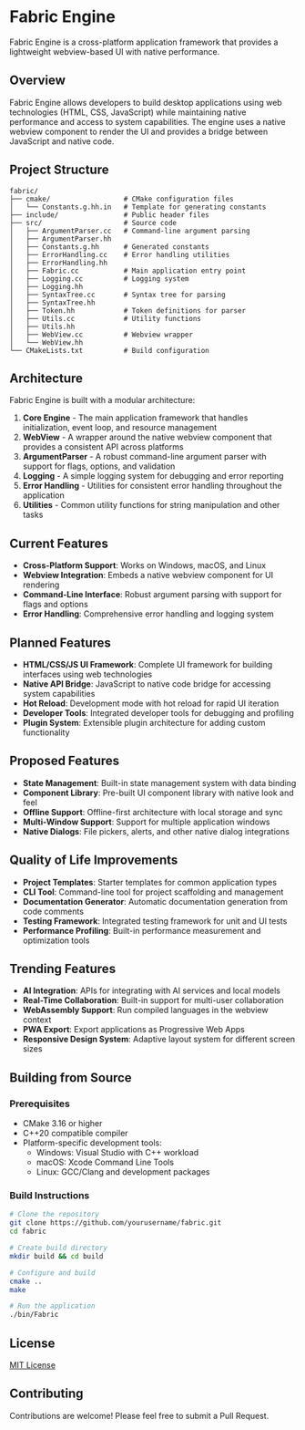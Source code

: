 # Fabric Engine

Fabric Engine is a cross-platform application framework that provides a lightweight webview-based UI with native performance.

## Overview

Fabric Engine allows developers to build desktop applications using web technologies (HTML, CSS, JavaScript) while maintaining native performance and access to system capabilities. The engine uses a native webview component to render the UI and provides a bridge between JavaScript and native code.

## Project Structure

```
fabric/
├── cmake/                  # CMake configuration files
│   └── Constants.g.hh.in   # Template for generating constants
├── include/                # Public header files
├── src/                    # Source code
│   ├── ArgumentParser.cc   # Command-line argument parsing
│   ├── ArgumentParser.hh
│   ├── Constants.g.hh      # Generated constants
│   ├── ErrorHandling.cc    # Error handling utilities
│   ├── ErrorHandling.hh
│   ├── Fabric.cc           # Main application entry point
│   ├── Logging.cc          # Logging system
│   ├── Logging.hh
│   ├── SyntaxTree.cc       # Syntax tree for parsing
│   ├── SyntaxTree.hh
│   ├── Token.hh            # Token definitions for parser
│   ├── Utils.cc            # Utility functions
│   ├── Utils.hh
│   ├── WebView.cc          # Webview wrapper
│   └── WebView.hh
└── CMakeLists.txt          # Build configuration
```

## Architecture

Fabric Engine is built with a modular architecture:

1. **Core Engine** - The main application framework that handles initialization, event loop, and resource management
2. **WebView** - A wrapper around the native webview component that provides a consistent API across platforms
3. **ArgumentParser** - A robust command-line argument parser with support for flags, options, and validation
4. **Logging** - A simple logging system for debugging and error reporting
5. **Error Handling** - Utilities for consistent error handling throughout the application
6. **Utilities** - Common utility functions for string manipulation and other tasks

## Current Features

- **Cross-Platform Support**: Works on Windows, macOS, and Linux
- **Webview Integration**: Embeds a native webview component for UI rendering
- **Command-Line Interface**: Robust argument parsing with support for flags and options
- **Error Handling**: Comprehensive error handling and logging system

## Planned Features

- **HTML/CSS/JS UI Framework**: Complete UI framework for building interfaces using web technologies
- **Native API Bridge**: JavaScript to native code bridge for accessing system capabilities
- **Hot Reload**: Development mode with hot reload for rapid UI iteration
- **Developer Tools**: Integrated developer tools for debugging and profiling
- **Plugin System**: Extensible plugin architecture for adding custom functionality

## Proposed Features

- **State Management**: Built-in state management system with data binding
- **Component Library**: Pre-built UI component library with native look and feel
- **Offline Support**: Offline-first architecture with local storage and sync
- **Multi-Window Support**: Support for multiple application windows
- **Native Dialogs**: File pickers, alerts, and other native dialog integrations

## Quality of Life Improvements

- **Project Templates**: Starter templates for common application types
- **CLI Tool**: Command-line tool for project scaffolding and management
- **Documentation Generator**: Automatic documentation generation from code comments
- **Testing Framework**: Integrated testing framework for unit and UI tests
- **Performance Profiling**: Built-in performance measurement and optimization tools

## Trending Features

- **AI Integration**: APIs for integrating with AI services and local models
- **Real-Time Collaboration**: Built-in support for multi-user collaboration
- **WebAssembly Support**: Run compiled languages in the webview context
- **PWA Export**: Export applications as Progressive Web Apps
- **Responsive Design System**: Adaptive layout system for different screen sizes

## Building from Source

### Prerequisites

- CMake 3.16 or higher
- C++20 compatible compiler
- Platform-specific development tools:
  - Windows: Visual Studio with C++ workload
  - macOS: Xcode Command Line Tools
  - Linux: GCC/Clang and development packages

### Build Instructions

```bash
# Clone the repository
git clone https://github.com/yourusername/fabric.git
cd fabric

# Create build directory
mkdir build && cd build

# Configure and build
cmake ..
make

# Run the application
./bin/Fabric
```

## License

[MIT License](LICENSE)

## Contributing

Contributions are welcome! Please feel free to submit a Pull Request.
